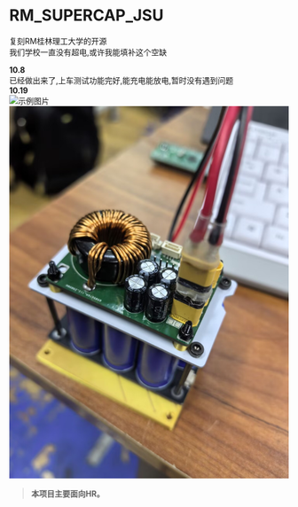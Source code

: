 # RM_SUPERCAP_JSU
复刻RM桂林理工大学的开源  
我们学校一直没有超电,或许我能填补这个空缺  

**10.8**  
已经做出来了,上车测试功能完好,能充电能放电,暂时没有遇到问题  
**10.19**  
![示例图片](./images/c62a5bd3f19a42b211b03a1e7088cc2c.jpg)
![示例图片](./image/9064924c4c3f694c41411139005b1fc7.jpg)
> **本项目主要面向HR。**

